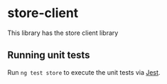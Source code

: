 # store-client

This library has the store client library

## Running unit tests

Run `ng test store` to execute the unit tests via [Jest](https://jestjs.io).
